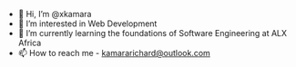 - 👋 Hi, I’m @xkamara
- 👀 I’m interested in Web Development
- 🌱 I’m currently learning the foundations of Software Engineering at ALX Africa 
- 📫 How to reach me - kamararichard@outlook.com

<!---
xkamara/xkamara is a ✨ special ✨ repository because its `README.md` (this file) appears on your GitHub profile.
You can click the Preview link to take a look at your changes.
--->

